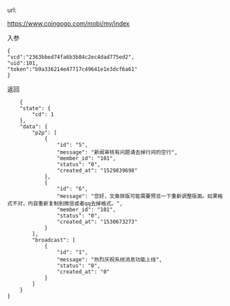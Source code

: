 url:

https://www.coingogo.com/mobi/my/index

入参

	{
	"vcd":"2363bbed74fa6b3b84c2ec4dad775ed2",
	"uid":101,
	"token":"b9a336214e47717c49641e1e3dcf6a61"
	}

返回

		{
	    "state": {
	        "cd": 1
	    },
	    "data": {
	        "p2p": [
	            {
	                "id": "5",
	                "message": "新闻审核有问题请去掉行间的空行",
	                "member_id": "101",
	                "status": "0",
	                "created_at": "1529839698"
	            },
	            {
	                "id": "6",
	                "message": "您好，文章排版可能需要预览一下重新调整版面。如果格式不对，内容重新复制到微信或者qq去掉格式。",
	                "member_id": "101",
	                "status": "0",
	                "created_at": "1530673273"
	            }
	        ],
	        "broadcast": [
	            {
	                "id": "1",
	                "message": "热烈庆祝系统消息功能上线",
	                "status": "0",
	                "created_at": "0"
	            }
	        ]
	    }
	}
